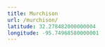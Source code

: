 ```yaml
---
title: Murchison
url: /murchison/
latitude: 32.278482000000004
longitude: -95.74968580000001
---
```

